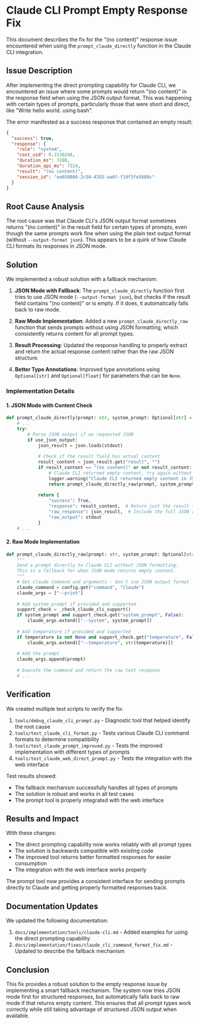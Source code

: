 # Claude CLI Prompt Empty Response Fix

This document describes the fix for the "(no content)" response issue encountered when using the `prompt_claude_directly` function in the Claude CLI integration.

## Issue Description

After implementing the direct prompting capability for Claude CLI, we encountered an issue where some prompts would return "(no content)" in the response field when using the JSON output format. This was happening with certain types of prompts, particularly those that were short and direct, like "Write hello world. using bash".

The error manifested as a success response that contained an empty result:

```json
{
  "success": true,
  "response": {
    "role": "system",
    "cost_usd": 0.1536248,
    "duration_ms": 7280,
    "duration_api_ms": 7324,
    "result": "(no content)",
    "session_id": "ee658866-2c50-4355-aa6f-f19f3fe5680c"
  }
}
```

## Root Cause Analysis

The root cause was that Claude CLI's JSON output format sometimes returns "(no content)" in the result field for certain types of prompts, even though the same prompts work fine when using the plain text output format (without `--output-format json`). This appears to be a quirk of how Claude CLI formats its responses in JSON mode.

## Solution

We implemented a robust solution with a fallback mechanism:

1. **JSON Mode with Fallback**: The `prompt_claude_directly` function first tries to use JSON mode (`--output-format json`), but checks if the result field contains "(no content)" or is empty. If it does, it automatically falls back to raw mode.

2. **Raw Mode Implementation**: Added a new `prompt_claude_directly_raw` function that sends prompts without using JSON formatting, which consistently returns content for all prompt types.

3. **Result Processing**: Updated the response handling to properly extract and return the actual response content rather than the raw JSON structure.

4. **Better Type Annotations**: Improved type annotations using `Optional[str]` and `Optional[float]` for parameters that can be `None`.

### Implementation Details

#### 1. JSON Mode with Content Check

```python
def prompt_claude_directly(prompt: str, system_prompt: Optional[str] = None, temperature: Optional[float] = None) -> Dict[str, Any]:
    # ...
    try:
        # Parse JSON output if we requested JSON
        if use_json_output:
            json_result = json.loads(stdout)
            
            # Check if the result field has actual content
            result_content = json_result.get("result", "")
            if result_content == "(no content)" or not result_content:
                # Claude CLI returned empty content, try again without JSON
                logger.warning("Claude CLI returned empty content in JSON mode, retrying without JSON")
                return prompt_claude_directly_raw(prompt, system_prompt, temperature)
            
            return {
                "success": True,
                "response": result_content,  # Return just the result field as the response
                "raw_response": json_result,  # Include the full JSON response
                "raw_output": stdout
            }
    # ...
```

#### 2. Raw Mode Implementation

```python
def prompt_claude_directly_raw(prompt: str, system_prompt: Optional[str] = None, temperature: Optional[float] = None) -> Dict[str, Any]:
    """
    Send a prompt directly to Claude CLI without JSON formatting.
    This is a fallback for when JSON mode returns empty content.
    """
    # Get claude command and arguments - don't use JSON output format
    claude_command = config.get("command", "claude")
    claude_args = ["--print"]
    
    # Add system prompt if provided and supported
    support_check = _check_claude_cli_support()
    if system_prompt and support_check.get("system_prompt", False):
        claude_args.extend(["--system", system_prompt])
        
    # Add temperature if provided and supported
    if temperature is not None and support_check.get("temperature", False):
        claude_args.extend(["--temperature", str(temperature)])
        
    # Add the prompt
    claude_args.append(prompt)
    
    # Execute the command and return the raw text response
    # ...
```

## Verification

We created multiple test scripts to verify the fix:

1. `tools/debug_claude_cli_prompt.py` - Diagnostic tool that helped identify the root cause
2. `tools/test_claude_cli_format.py` - Tests various Claude CLI command formats to determine compatibility
3. `tools/test_claude_prompt_improved.py` - Tests the improved implementation with different types of prompts
4. `tools/test_claude_web_direct_prompt.py` - Tests the integration with the web interface

Test results showed:
- The fallback mechanism successfully handles all types of prompts
- The solution is robust and works in all test cases
- The prompt tool is properly integrated with the web interface

## Results and Impact

With these changes:
- The direct prompting capability now works reliably with all prompt types
- The solution is backwards compatible with existing code
- The improved tool returns better formatted responses for easier consumption
- The integration with the web interface works properly

The prompt tool now provides a consistent interface for sending prompts directly to Claude and getting properly formatted responses back.

## Documentation Updates

We updated the following documentation:
1. `docs/implementation/tools/claude-cli.md` - Added examples for using the direct prompting capability
2. `docs/implementation/fixes/claude_cli_command_format_fix.md` - Updated to describe the fallback mechanism

## Conclusion

This fix provides a robust solution to the empty response issue by implementing a smart fallback mechanism. The system now tries JSON mode first for structured responses, but automatically falls back to raw mode if that returns empty content. This ensures that all prompt types work correctly while still taking advantage of structured JSON output when available.